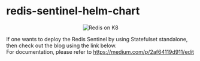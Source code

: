 # redis-sentinel-helm-chart
<p align="center">
  <img src="![redis](https://github.com/user-attachments/assets/193abfcd-1d28-4e42-8d8b-2eb668064e1d)" alt="Redis on K8" />
</p>


If one wants to deploy the Redis Sentinel by using Statefulset standalone, then check out the blog using the link below.<br>
For documentation, please refer to https://medium.com/p/2af64119d911/edit
